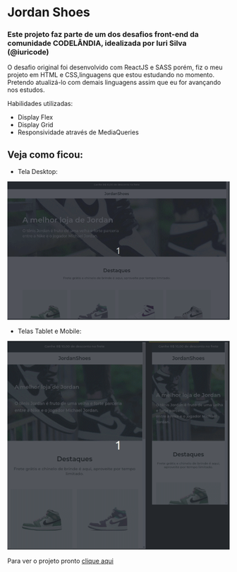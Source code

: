 
# Jordan Shoes
### Este projeto faz parte de um dos desafios front-end da comunidade CODELÂNDIA, idealizada por Iuri Silva (@iuricode)
O desafio original foi desenvolvido com ReactJS e SASS porém, fiz o meu projeto em HTML e CSS,linguagens que estou estudando no momento.
Pretendo atualizá-lo com demais linguagens assim que eu for avançando nos estudos.

Habilidades utilizadas:
- Display Flex
- Display Grid
- Responsividade através de MediaQueries


## Veja como ficou:

- Tela Desktop:

<img src="./src/Readme-gifs/Peek 07-05-2023 14-27.gif" alt="Projeto tela desktop"/>

- Telas Tablet e Mobile:

<img src="./src/Readme-gifs/Peek 07-05-2023 14-31.gif" alt="projeto tela tablet e mobile"/>

Para ver o projeto pronto [ clique aqui ]( https://jessica-os.github.io/JordanShoes/)
